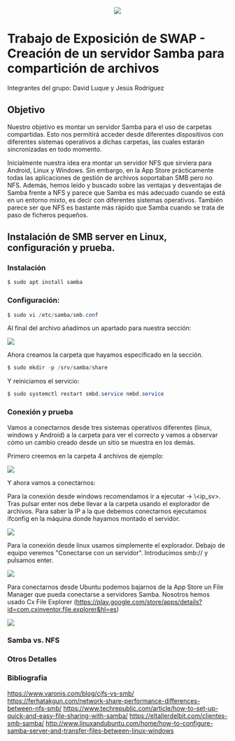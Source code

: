 <p align="center">
  <img src="https://www.redeszone.net/app/uploads/2018/03/Servidores-SAMBA.png?x=634&y=309">
</p>

# Trabajo de Exposición de SWAP - Creación de un servidor Samba para compartición de archivos
Integrantes del grupo: David Luque y Jesús Rodríguez

## Objetivo
Nuestro objetivo es montar un servidor Samba para el uso de carpetas compartidas. Esto nos permitirá acceder desde diferentes dispositivos con diferentes sistemas operativos a dichas carpetas, las cuales estarán sincronizadas en todo momento.

Inicialmente nuestra idea era montar un servidor NFS que sirviera para Android, Linux y Windows. Sin embargo, en la App Store prácticamente todas las aplicaciones de gestión de archivos soportaban SMB pero no NFS. Además, hemos leído y buscado sobre las ventajas y desventajas de Samba frente a NFS y parece que Samba es más adecuado cuando se está en un entorno mixto, es decir con diferentes sistemas operativos. También parece ser que NFS es bastante más rápido que Samba cuando se trata de paso de ficheros pequeños.

## Instalación de SMB server en Linux, configuración y prueba.

### Instalación

```PowerShell
$ sudo apt install samba
```

### Configuración:
```PowerShell
$ sudo vi /etc/samba/smb.conf
```
Al final del archivo añadimos un apartado para nuestra sección:

<img src="https://github.com/davidluque1/SWAP/blob/master/Trabajo%20Exposici%C3%B3n/fin_share.png">

Ahora creamos la carpeta que hayamos especificado en la sección. 

```PowerShell
$ sudo mkdir -p /srv/samba/share
```

Y reiniciamos el servicio: 

```PowerShell
$ sudo systemctl restart smbd.service nmbd.service
```
### Conexión y prueba

Vamos a conectarnos desde tres sistemas operativos diferentes (linux, windows y Android) a la carpeta para ver el correcto y vamos a observar cómo un cambio creado desde un sitio se muestra en los demás.

Primero creemos en la carpeta 4 archivos de ejemplo:

<img src="https://github.com/davidluque1/SWAP/blob/master/Trabajo%20Exposici%C3%B3n/touchs.png">

Y ahora vamos a conectarnos:

Para la conexión desde windows recomendamos ir a ejecutar -> \\<ip_sv>. Tras pulsar enter nos debe llevar a la carpeta usando el explorador de archivos. Para saber la IP a la que debemos conectarnos ejecutamos ifconfig en la máquina donde hayamos montado el servidor. 

<img src="https://github.com/davidluque1/SWAP/blob/master/Trabajo%20Exposici%C3%B3n/resultado_touchs.png">


Para la conexión desde linux usamos simplemente el explorador. Debajo de equipo veremos "Conectarse con un servidor". Introducimos smb://<ip> y pulsamos enter.

<img src="https://github.com/davidluque1/SWAP/blob/master/Trabajo%20Exposici%C3%B3n/resultado_touchs_ubuntu.png">


Para conectarnos desde Ubuntu podemos bajarnos de la App Store un File Manager que pueda conectarse a servidores Samba. Nosotros hemos usado Cx File Explorer (https://play.google.com/store/apps/details?id=com.cxinventor.file.explorer&hl=es)

<img src="https://github.com/davidluque1/SWAP/blob/master/cambios_android.jpeg">

### Samba vs. NFS

### Otros Detalles

### Bibliografía

https://www.varonis.com/blog/cifs-vs-smb/
https://ferhatakgun.com/network-share-performance-differences-between-nfs-smb/
https://www.techrepublic.com/article/how-to-set-up-quick-and-easy-file-sharing-with-samba/
https://eltallerdelbit.com/clientes-smb-samba/
http://www.linuxandubuntu.com/home/how-to-configure-samba-server-and-transfer-files-between-linux-windows
